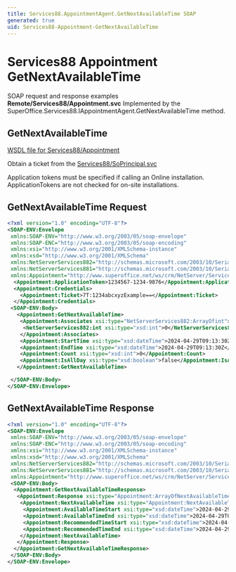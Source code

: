```yaml
---
title: Services88.AppointmentAgent.GetNextAvailableTime SOAP
generated: true
uid: Services88-Appointment-GetNextAvailableTime
---
```


# Services88 Appointment GetNextAvailableTime

SOAP request and response examples **Remote/Services88/Appointment.svc**
Implemented by the <see cref="M:SuperOffice.Services88.IAppointmentAgent.GetNextAvailableTime">SuperOffice.Services88.IAppointmentAgent.GetNextAvailableTime</see> method.

## GetNextAvailableTime





[WSDL file for Services88/Appointment](../Services88-Appointment.md)

Obtain a ticket from the [Services88/SoPrincipal.svc](../SoPrincipal/index.md)

Application tokens must be specified if calling an Online installation. ApplicationTokens are not checked for on-site installations.

## GetNextAvailableTime Request

```xml
<?xml version="1.0" encoding="UTF-8"?>
<SOAP-ENV:Envelope
 xmlns:SOAP-ENV="http://www.w3.org/2003/05/soap-envelope"
 xmlns:SOAP-ENC="http://www.w3.org/2003/05/soap-encoding"
 xmlns:xsi="http://www.w3.org/2001/XMLSchema-instance"
 xmlns:xsd="http://www.w3.org/2001/XMLSchema"
 xmlns:NetServerServices882="http://schemas.microsoft.com/2003/10/Serialization/Arrays"
 xmlns:NetServerServices881="http://schemas.microsoft.com/2003/10/Serialization/"
 xmlns:Appointment="http://www.superoffice.net/ws/crm/NetServer/Services88">
  <Appointment:ApplicationToken>1234567-1234-9876</Appointment:ApplicationToken>
  <Appointment:Credentials>
    <Appointment:Ticket>7T:1234abcxyzExample==</Appointment:Ticket>
  </Appointment:Credentials>
 <SOAP-ENV:Body>
   <Appointment:GetNextAvailableTime>
    <Appointment:Associates xsi:type="NetServerServices882:ArrayOfint">
     <NetServerServices882:int xsi:type="xsd:int">0</NetServerServices882:int>
    </Appointment:Associates>
    <Appointment:StartTime xsi:type="xsd:dateTime">2024-04-29T09:13:30Z</Appointment:StartTime>
    <Appointment:EndTime xsi:type="xsd:dateTime">2024-04-29T09:13:30Z</Appointment:EndTime>
    <Appointment:Count xsi:type="xsd:int">0</Appointment:Count>
    <Appointment:IsAllDay xsi:type="xsd:boolean">false</Appointment:IsAllDay>
   </Appointment:GetNextAvailableTime>

 </SOAP-ENV:Body>
</SOAP-ENV:Envelope>

```


## GetNextAvailableTime Response

```xml
<?xml version="1.0" encoding="UTF-8"?>
<SOAP-ENV:Envelope
 xmlns:SOAP-ENV="http://www.w3.org/2003/05/soap-envelope"
 xmlns:SOAP-ENC="http://www.w3.org/2003/05/soap-encoding"
 xmlns:xsi="http://www.w3.org/2001/XMLSchema-instance"
 xmlns:xsd="http://www.w3.org/2001/XMLSchema"
 xmlns:NetServerServices882="http://schemas.microsoft.com/2003/10/Serialization/Arrays"
 xmlns:NetServerServices881="http://schemas.microsoft.com/2003/10/Serialization/"
 xmlns:Appointment="http://www.superoffice.net/ws/crm/NetServer/Services88">
 <SOAP-ENV:Body>
  <Appointment:GetNextAvailableTimeResponse>
   <Appointment:Response xsi:type="Appointment:ArrayOfNextAvailableTime">
    <Appointment:NextAvailableTime xsi:type="Appointment:NextAvailableTime">
     <Appointment:AvailableTimeStart xsi:type="xsd:dateTime">2024-04-29T09:13:30Z</Appointment:AvailableTimeStart>
     <Appointment:AvailableTimeEnd xsi:type="xsd:dateTime">2024-04-29T09:13:30Z</Appointment:AvailableTimeEnd>
     <Appointment:RecommendedTimeStart xsi:type="xsd:dateTime">2024-04-29T09:13:30Z</Appointment:RecommendedTimeStart>
     <Appointment:RecommendedTimeEnd xsi:type="xsd:dateTime">2024-04-29T09:13:30Z</Appointment:RecommendedTimeEnd>
    </Appointment:NextAvailableTime>
   </Appointment:Response>
  </Appointment:GetNextAvailableTimeResponse>
 </SOAP-ENV:Body>
</SOAP-ENV:Envelope>

```

